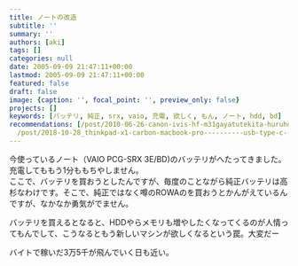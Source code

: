```yaml
---
title: ノートの改造
subtitle: ''
summary: ''
authors: [aki]
tags: []
categories: null
date: 2005-09-09 21:47:11+00:00
lastmod: 2005-09-09 21:47:11+00:00
featured: false
draft: false
image: {caption: '', focal_point: '', preview_only: false}
projects: []
keywords: [バッテリ, 純正, srx, vaio, 充電, 欲しく, もん, ノート, hdd, bd]
recommendations: [/post/2010-06-26-canon-ivis-hf-m31gayatutekita-huruhdle-sii/, /post/2009-10-18-vaio-xnixin-tokimeku/,
  /post/2018-10-28_thinkpad-x1-carbon-macbook-pro----------usb-type-c-------f6d8c8e77b36/]
---
```

今使っているノート（VAIO PCG-SRX 3E/BD)のバッテリがへたってきました。  
充電してももう1分ももちやしません。  
ここで、バッテリを買おうとしたんですが、毎度のことながら純正バッテリは高杉なわけです。そこで、純正ではなく噂のROWAのを買おうとかんがえているんですが、なかなか勇気がでません。  
  
バッテリを買えるとなると、HDDやらメモリも増やしたくなってくるのが人情ってもんでして、こうなるともう新しいマシンが欲しくなるという罠。大変だー  
  
バイトで稼いだ3万5千が飛んでいく日も近い。


